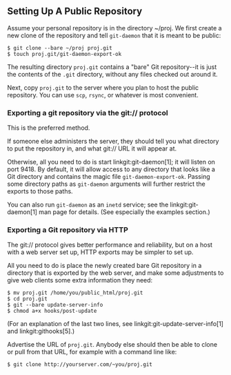 ## Setting Up A Public Repository ##

Assume your personal repository is in the directory ~/proj.  We
first create a new clone of the repository and tell `git-daemon` that it
is meant to be public:

    $ git clone --bare ~/proj proj.git
    $ touch proj.git/git-daemon-export-ok

The resulting directory `proj.git` contains a "bare" Git repository--it is
just the contents of the `.git` directory, without any files checked out
around it.

Next, copy `proj.git` to the server where you plan to host the
public repository.  You can use `scp`, `rsync`, or whatever is most
convenient.

### Exporting a git repository via the git:// protocol ###

This is the preferred method.

If someone else administers the server, they should tell you what
directory to put the repository in, and what git:// URL it will appear
at.

Otherwise, all you need to do is start linkgit:git-daemon[1]; it will
listen on port 9418.  By default, it will allow access to any directory
that looks like a Git directory and contains the magic file
`git-daemon-export-ok`.  Passing some directory paths as `git-daemon`
arguments will further restrict the exports to those paths.

You can also run `git-daemon` as an `inetd` service; see the
linkgit:git-daemon[1] man page for details.  (See especially the
examples section.)

### Exporting a Git repository via HTTP ###

The git:// protocol gives better performance and reliability, but on a
host with a web server set up, HTTP exports may be simpler to set up.

All you need to do is place the newly created bare Git repository in
a directory that is exported by the web server, and make some
adjustments to give web clients some extra information they need:

    $ mv proj.git /home/you/public_html/proj.git
    $ cd proj.git
    $ git --bare update-server-info
    $ chmod a+x hooks/post-update

(For an explanation of the last two lines, see
linkgit:git-update-server-info[1] and linkgit:githooks[5].)

Advertise the URL of `proj.git`.  Anybody else should then be able to
clone or pull from that URL, for example with a command line like:

    $ git clone http://yourserver.com/~you/proj.git
